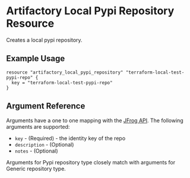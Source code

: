 # Artifactory Local Pypi Repository Resource

Creates a local pypi repository.

## Example Usage

```hcl
resource "artifactory_local_pypi_repository" "terraform-local-test-pypi-repo" {
  key = "terraform-local-test-pypi-repo"
}
```

## Argument Reference

Arguments have a one to one mapping with the [JFrog API](https://www.jfrog.com/confluence/display/RTF/Repository+Configuration+JSON). The following arguments are supported:

* `key` - (Required) - the identity key of the repo
* `description` - (Optional)
* `notes` - (Optional)

Arguments for Pypi repository type closely match with arguments for Generic repository type.

